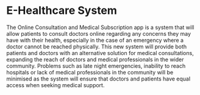 # E-Healthcare System
The Online Consultation and Medical Subscription app is a system that will allow patients to consult doctors online regarding any concerns they may have with their health, especially in the case of an emergency where a doctor cannot be reached physically. 
This new system will provide both patients and doctors with an alternative solution for medical consultations, expanding the reach of doctors and medical professionals in the wider community. 
Problems such as late night emergencies, inability to reach hospitals or lack of medical professionals in the community will be minimised as the system will ensure that doctors and patients have equal access when seeking medical support.
